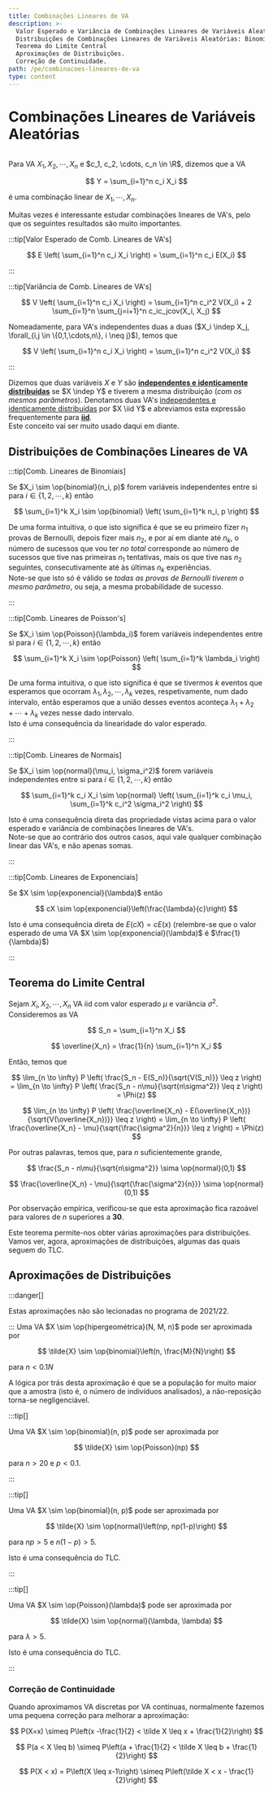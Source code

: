 ```yaml
---
title: Combinações Lineares de VA
description: >-
  Valor Esperado e Variância de Combinações Lineares de Variáveis Aleatórias.
  Distribuições de Combinações Lineares de Variáveis Aleatórias: Binomiais, Poisson's, Normais e Exponenciais.
  Teorema do Limite Central
  Aproximações de Distribuições.
  Correção de Continuidade.
path: /pe/combinacoes-lineares-de-va
type: content
---
```


# Combinações Lineares de Variáveis Aleatórias

```toc

```

Para VA $X_1, X_2, \cdots, X_n$ e $c_1, c_2, \cdots, c_n \in \R$, dizemos que a VA

$$
Y = \sum_{i=1}^n c_i X_i
$$

é uma combinação linear de $X_1, \cdots, X_n$.

Muitas vezes é interessante estudar combinações lineares de VA's, pelo que os seguintes resultados são muito importantes.

:::tip[Valor Esperado de Comb. Lineares de VA's]

$$
E \left( \sum_{i=1}^n c_i X_i \right) = \sum_{i=1}^n c_i E(X_i)
$$

:::

:::tip[Variância de Comb. Lineares de VA's]

$$
V \left( \sum_{i=1}^n c_i X_i \right) =
\sum_{i=1}^n c_i^2 V(X_i) + 2 \sum_{i=1}^n \sum_{j=i+1}^n c_ic_jcov(X_i, X_j)
$$

Nomeadamente, para VA's independentes duas a duas ($X_i \indep X_j, \forall_{i,j \in \{0,1,\cdots,n\}, i \neq j}$), temos que

$$
V \left( \sum_{i=1}^n c_i X_i \right) =
\sum_{i=1}^n c_i^2 V(X_i)
$$

:::

Dizemos que duas variáveis $X$ e $Y$ são [**independentes e identicamente distribuídas**](color:green) se $X \indep Y$ e tiverem a mesma distribuição (_com os mesmos parâmetros_).
Denotamos duas VA's [independentes e identicamente distribuídas](color:green) por $X \iid Y$ e abreviamos esta expressão frequentemente para [**iid**](color:green).  
Este conceito vai ser muito usado daqui em diante.

## Distribuições de Combinações Lineares de VA

:::tip[Comb. Lineares de Binomiais]

Se $X_i \sim \op{binomial}(n_i, p)$ forem variáveis independentes entre si para $i \in \{1,2,\cdots,k\}$ então

$$
\sum_{i=1}^k X_i \sim \op{binomial} \left( \sum_{i=1}^k n_i, p \right)
$$

De uma forma intuitiva, o que isto significa é que se eu primeiro fizer $n_1$ provas de Bernoulli, depois fizer mais $n_2$, e por aí em diante até $n_k$, o número de sucessos que vou ter _no total_ corresponde ao número de sucessos que tive nas primeiras $n_1$ tentativas, mais os que tive nas $n_2$ seguintes, consecutivamente até às últimas $n_k$ experiências.  
Note-se que isto só é válido se _todas as provas de Bernoulli tiverem o mesmo parâmetro_, ou seja, a mesma probabilidade de sucesso.

:::

:::tip[Comb. Lineares de Poisson's]

Se $X_i \sim \op{Poisson}(\lambda_i)$ forem variáveis independentes entre si para $i \in \{1,2,\cdots,k\}$ então

$$
\sum_{i=1}^k X_i \sim \op{Poisson} \left( \sum_{i=1}^k \lambda_i \right)
$$

De uma forma intuitiva, o que isto significa é que se tivermos $k$ eventos que esperamos que ocorram $\lambda_1, \lambda_2, \cdots, \lambda_k$ vezes, respetivamente, num dado intervalo, então esperamos que a união desses eventos aconteça $\lambda_1 + \lambda_2 + \cdots + \lambda_k$ vezes nesse dado intervalo.  
Isto é uma consequência da linearidade do valor esperado.

:::

:::tip[Comb. Lineares de Normais]

Se $X_i \sim \op{normal}(\mu_i, \sigma_i^2)$ forem variáveis independentes entre si para $i \in \{1,2,\cdots,k\}$ então

$$
\sum_{i=1}^k c_i X_i \sim \op{normal} \left( \sum_{i=1}^k c_i \mu_i, \sum_{i=1}^k c_i^2 \sigma_i^2 \right)
$$

Isto é uma consequência direta das propriedade vistas acima para o valor esperado e variância de combinações lineares de VA's.  
Note-se que ao contrário dos outros casos, aqui vale qualquer combinação linear das VA's, e não apenas somas.

:::

:::tip[Comb. Lineares de Exponenciais]

Se $X \sim \op{exponencial}(\lambda)$ então

$$
cX \sim \op{exponencial}\left(\frac{\lambda}{c}\right)
$$

Isto é uma consequência direta de $E(cX) = cE(x)$ (relembre-se que o valor esperado de uma VA $X \sim \op{exponencial}(\lambda)$ é $\frac{1}{\lambda}$)

:::

## Teorema do Limite Central

Sejam $X_i, X_2, \cdots, X_n$ VA iid com valor esperado $\mu$ e variância $\sigma^2$.
Consideremos as VA

$$
S_n = \sum_{i=1}^n X_i
$$

$$
\overline{X_n} = \frac{1}{n} \sum_{i=1}^n X_i
$$

Então, temos que

$$
\lim_{n \to \infty} P \left( \frac{S_n - E(S_n)}{\sqrt{V(S_n)}} \leq z \right)
= \lim_{n \to \infty} P \left( \frac{S_n - n\mu}{\sqrt{n\sigma^2}} \leq z \right)
= \Phi(z)
$$

$$
\lim_{n \to \infty} P \left( \frac{\overline{X_n} - E(\overline{X_n})}{\sqrt{V(\overline{X_n})}} \leq z \right)
= \lim_{n \to \infty} P \left( \frac{\overline{X_n} - \mu}{\sqrt{\frac{\sigma^2}{n}}} \leq z \right)
= \Phi(z)
$$

Por outras palavras, temos que, para $n$ suficientemente grande,

$$
\frac{S_n - n\mu}{\sqrt{n\sigma^2}} \sima \op{normal}(0,1)
$$

$$
\frac{\overline{X_n} - \mu}{\sqrt{\frac{\sigma^2}{n}}} \sima \op{normal}(0,1)
$$

Por observação empírica, verificou-se que esta aproximação fica razoável para valores de $n$ superiores a **30**.

Este teorema permite-nos obter várias aproximações para distribuições.
Vamos ver, agora, aproximações de distribuições, algumas das quais seguem do TLC.

## Aproximações de Distribuições

:::danger[]

Estas aproximações não são lecionadas no programa de 2021/22.

:::
Uma VA $X \sim \op{hipergeométrica}(N, M, n)$ pode ser aproximada por

$$
\tilde{X} \sim \op{binomial}\left(n, \frac{M}{N}\right)
$$

para $n < 0.1 N$

A lógica por trás desta aproximação é que se a população for muito maior que a amostra (isto é, o número de indivíduos analisados), a não-reposição torna-se negligenciável.

:::tip[]

Uma VA $X \sim \op{binomial}(n, p)$ pode ser aproximada por

$$
\tilde{X} \sim \op{Poisson}(np)
$$

para $n>20$ e $p<0.1$.

:::

:::tip[]

Uma VA $X \sim \op{binomial}(n, p)$ pode ser aproximada por

$$
\tilde{X} \sim \op{normal}\left(np, np(1-p)\right)
$$

para $np > 5$ e $n(1-p) > 5$.

Isto é uma consequência do TLC.

:::

:::tip[]

Uma VA $X \sim \op{Poisson}(\lambda)$ pode ser aproximada por

$$
\tilde{X} \sim \op{normal}(\lambda, \lambda)
$$

para $\lambda > 5$.

Isto é uma consequência do TLC.

:::

### Correção de Continuidade

Quando aproximamos VA discretas por VA contínuas, normalmente fazemos uma pequena correção para melhorar a aproximação:

$$
P(X=x) \simeq P\left(x -\frac{1}{2} < \tilde X \leq x + \frac{1}{2}\right)
$$

$$
P(a < X \leq b) \simeq P\left(a + \frac{1}{2} < \tilde X \leq b + \frac{1}{2}\right)
$$

$$
P(X < x) = P\left(X \leq x-1\right) \simeq P\left(\tilde X < x - \frac{1}{2}\right)
$$

